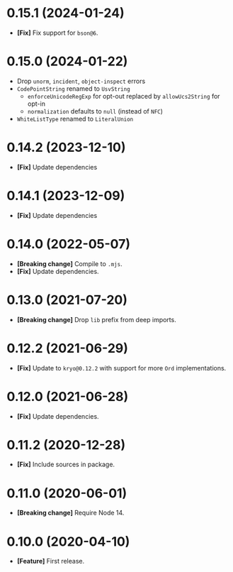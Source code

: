 # 0.15.1 (2024-01-24)

- **[Fix]** Fix support for `bson@6`.

# 0.15.0 (2024-01-22)

- Drop `unorm`, `incident`, `object-inspect` errors
- `CodePointString` renamed to `UsvString`
  - `enforceUnicodeRegExp` for opt-out replaced by `allowUcs2String` for opt-in
  - `normalization` defaults to `null` (instead of `NFC`)
- `WhiteListType` renamed to `LiteralUnion`

# 0.14.2 (2023-12-10)

- **[Fix]** Update dependencies

# 0.14.1 (2023-12-09)

- **[Fix]** Update dependencies

# 0.14.0 (2022-05-07)

- **[Breaking change]** Compile to `.mjs`.
- **[Fix]** Update dependencies.

# 0.13.0 (2021-07-20)

- **[Breaking change]** Drop `lib` prefix from deep imports.

# 0.12.2 (2021-06-29)

- **[Fix]** Update to `kryo@0.12.2` with support for more `Ord` implementations.

# 0.12.0 (2021-06-28)

- **[Fix]** Update dependencies.

# 0.11.2 (2020-12-28)

- **[Fix]** Include sources in package.

# 0.11.0 (2020-06-01)

- **[Breaking change]** Require Node 14.

# 0.10.0 (2020-04-10)

- **[Feature]** First release.
